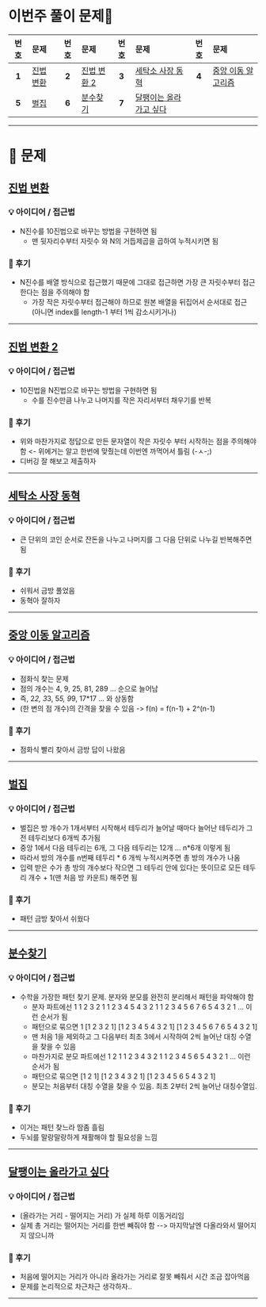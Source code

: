 # 이번주 풀이 문제🧩

| 번호  | 문제                                              | 번호  | 문제                                                 | 번호  | 문제                                                           | 번호  | 문제                                                       |
| :---: | :------------------------------------------------ | :---: | :--------------------------------------------------- | :---: | :------------------------------------------------------------- | :---: | :--------------------------------------------------------- |
| **1** | [진법 변환](https://www.acmicpc.net/problem/2745) | **2** | [진법 변환 2](https://www.acmicpc.net/problem/11005) | **3** | [세탁소 사장 동혁](https://www.acmicpc.net/problem/2720)       | **4** | [중앙 이동 알고리즘](https://www.acmicpc.net/problem/2903) |
| **5** | [벌집](https://www.acmicpc.net/problem/2292)      | **6** | [분수찾기](https://www.acmicpc.net/problem/1193)     | **7** | [달팽이는 올라가고 싶다](https://www.acmicpc.net/problem/2869) |

---

# 🧩 문제

## [진법 변환](https://www.acmicpc.net/problem/2745)

### 💡 아이디어 / 접근법

- N진수를 10진법으로 바꾸는 방법을 구현하면 됨
  - 맨 뒷자리수부터 자릿수 와 N의 거듭제곱을 곱하여 누적시키면 됨

### 🤔 후기

- N진수를 배열 방식으로 접근했기 때문에 그대로 접근하면 가장 큰 자릿수부터 접근한다는 점을 주의해야 함
  - 가장 작은 자릿수부터 접근해야 하므로 원본 배열을 뒤집어서 순서대로 접근 (아니면 index를 length-1 부터 1씩 감소시키거나)

---

## [진법 변환 2](https://www.acmicpc.net/problem/11005)

### 💡 아이디어 / 접근법

- 10진법을 N진법으로 바꾸는 방법을 구현하면 됨
  - 수를 진수만큼 나누고 나머지를 작은 자리서부터 채우기를 반복

### 🤔 후기

- 위와 마찬가지로 정답으로 만든 문자열이 작은 자릿수 부터 시작하는 점을 주의해야 함 <- 위에거는 알고 한번에 맞췄는데 이번엔 까먹어서 틀림 (-ㅅ-;)
- 디버깅 잘 해보고 제출하자

---

## [세탁소 사장 동혁](https://www.acmicpc.net/problem/2720)

### 💡 아이디어 / 접근법

- 큰 단위의 코인 순서로 잔돈을 나누고 나머지를 그 다음 단위로 나누길 반복해주면 됨

### 🤔 후기

- 쉬워서 금방 풀었음
- 동혁아 잘하자

---

## [중앙 이동 알고리즘](https://www.acmicpc.net/problem/2903)

### 💡 아이디어 / 접근법

- 점화식 찾는 문제
- 점의 개수는 4, 9, 25, 81, 289 ... 순으로 늘어남
- 즉, 2*2, 3*3, 5*5, 9*9, 17\*17 ... 와 상동함
- (한 변의 점 개수)의 간격을 찾을 수 있음 -> f(n) = f(n-1) + 2^(n-1)

### 🤔 후기

- 점화식 빨리 찾아서 금방 답이 나왔음

---

## [벌집](https://www.acmicpc.net/problem/2292)

### 💡 아이디어 / 접근법

- 벌집은 방 개수가 1개서부터 시작해서 테두리가 늘어날 때마다 늘어난 테두리가 그 전 테두리보다 6개씩 추가됨
- 중앙 1에서 다음 테두리는 6개, 그 다음 테두리는 12개 ... n\*6개 이렇게 됨
- 따라서 방의 개수를 n번째 테두리 \* 6 개씩 누적시켜주면 총 방의 개수가 나옴
- 입력 받은 수가 총 방의 개수보다 작으면 그 테두리 안에 있다는 뜻이므로 모든 테두리 개수 + 1(맨 처음 방 카운트) 해주면 됨

### 🤔 후기

- 패턴 금방 찾아서 쉬웠다

---

## [분수찾기](https://www.acmicpc.net/problem/1193)

### 💡 아이디어 / 접근법

- 수학을 가장한 패턴 찾기 문제. 분자와 분모를 완전히 분리해서 패턴을 파악해야 함
  - 분자 파트에선 1 1 2 3 2 1 1 2 3 4 5 4 3 2 1 1 2 3 4 5 6 7 6 5 4 3 2 1 ... 이런 순서가 됨
  - 패턴으로 묶으면 1 [1 2 3 2 1] [1 2 3 4 5 4 3 2 1] [1 2 3 4 5 6 7 6 5 4 3 2 1]
  - 맨 처음 1을 제외하고 그 다음부터 최초 3에서 시작하여 2씩 늘어난 대칭 수열을 찾을 수 있음
  - 마찬가지로 분모 파트에선 1 2 1 1 2 3 4 3 2 1 1 2 3 4 5 6 5 4 3 2 1 ... 이런 순서가 됨
  - 패턴으로 묶으면 [1 2 1] [1 2 3 4 3 2 1] [1 2 3 4 5 6 5 4 3 2 1]
  - 분모는 처음부터 대칭 수열을 찾을 수 있음. 최초 2부터 2씩 늘어난 대칭수열임.

### 🤔 후기

- 이거는 패턴 찾느라 땀좀 흘림
- 두뇌를 말랑말랑하게 재활해야 할 필요성을 느낌

---

## [달팽이는 올라가고 싶다](https://www.acmicpc.net/problem/2869)

### 💡 아이디어 / 접근법

- (올라가는 거리 - 떨어지는 거리) 가 실제 하루 이동거리임
- 실제 총 거리는 떨어지는 거리를 한번 빼줘야 함 --> 마지막날엔 다올라와서 떨어지지 않으니까

### 🤔 후기

- 처음에 떨어지는 거리가 아니라 올라가는 거리로 잘못 빼줘서 시간 조금 잡아먹음
- 문제를 논리적으로 차근차근 생각하자..

---
